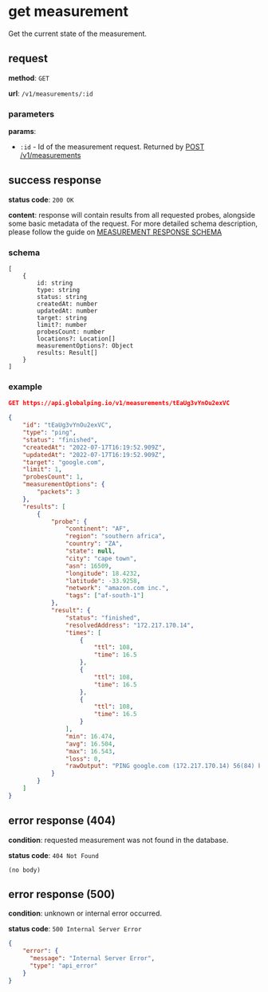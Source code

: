 # get measurement

Get the current state of the measurement.

## request

**method**: `GET`

**url**: `/v1/measurements/:id`

### parameters

**params**:
- `:id` - Id of the measurement request. Returned by [POST /v1/measurements](./post-create.md)

## success response

**status code**: `200 OK`

**content**: response will contain results from all requested probes, alongside some basic metadata of the request. For more detailed schema description, please follow the guide on [MEASUREMENT RESPONSE SCHEMA](./schema/response.md)

### schema

```
[
    {
        id: string
        type: string
        status: string
        createdAt: number
        updatedAt: number
        target: string
        limit?: number
        probesCount: number
        locations?: Location[]
        measurementOptions?: Object
        results: Result[]
    }
]
```

### example

```json
GET https://api.globalping.io/v1/measurements/tEaUg3vYnOu2exVC

{
    "id": "tEaUg3vYnOu2exVC",
    "type": "ping",
    "status": "finished",
    "createdAt": "2022-07-17T16:19:52.909Z",
    "updatedAt": "2022-07-17T16:19:52.909Z",
    "target": "google.com",
    "limit": 1,
    "probesCount": 1,
    "measurementOptions": {
        "packets": 3
    },
    "results": [
        {
            "probe": {
                "continent": "AF",
                "region": "southern africa",
                "country": "ZA",
                "state": null,
                "city": "cape town",
                "asn": 16509,
                "longitude": 18.4232,
                "latitude": -33.9258,
                "network": "amazon.com inc.",
                "tags": ["af-south-1"]
            },
            "result": {
                "status": "finished",
                "resolvedAddress": "172.217.170.14",
                "times": [
                    {
                        "ttl": 108,
                        "time": 16.5
                    },
                    {
                        "ttl": 108,
                        "time": 16.5
                    },
                    {
                        "ttl": 108,
                        "time": 16.5
                    }
                ],
                "min": 16.474,
                "avg": 16.504,
                "max": 16.543,
                "loss": 0,
                "rawOutput": "PING google.com (172.217.170.14) 56(84) bytes of data.\n64 bytes from 172.217.170.14: icmp_seq=1 ttl=108 time=16.5 ms\n64 bytes from 172.217.170.14: icmp_seq=2 ttl=108 time=16.5 ms\n64 bytes from 172.217.170.14: icmp_seq=3 ttl=108 time=16.5 ms\n\n--- google.com ping statistics ---\n3 packets transmitted, 3 received, 0% packet loss, time 402ms\nrtt min/avg/max/mdev = 16.474/16.504/16.543/0.028 ms"
            }
        }
    ]
}
```

## error response (404)

**condition**: requested measurement was not found in the database.

**status code**: `404 Not Found`

```
(no body)
```

## error response (500)

**condition**: unknown or internal error occurred.

**status code**: `500 Internal Server Error`

```json
{
    "error": {
      "message": "Internal Server Error",
      "type": "api_error"
    }
}
```

